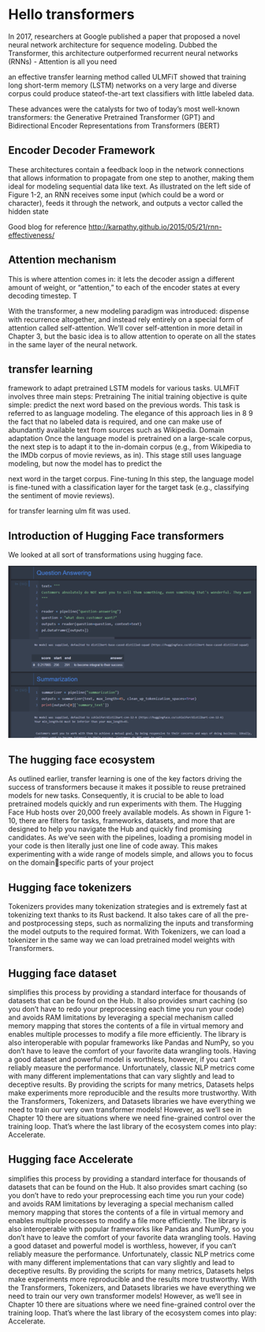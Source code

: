 # Hello transformers

In 2017, researchers at Google published a paper that proposed a novel neural network
architecture for sequence modeling. Dubbed the Transformer, this architecture outperformed
recurrent neural networks (RNNs) - Attention is all you need

an effective transfer learning method called ULMFiT showed that training long
short-term memory (LSTM) networks on a very large and diverse corpus could produce stateof-the-art text classifiers with little labeled data.

These advances were the catalysts for two of today’s most well-known transformers: the
Generative Pretrained Transformer (GPT) and Bidirectional Encoder Representations from
Transformers (BERT)

## Encoder Decoder Framework

These architectures contain a feedback loop in the network connections that allows information
to propagate from one step to another, making them ideal for modeling sequential data like text.
As illustrated on the left side of Figure 1-2, an RNN receives some input (which could be a
word or character), feeds it through the network, and outputs a vector called the hidden state

Good blog for reference
http://karpathy.github.io/2015/05/21/rnn-effectiveness/

## Attention mechanism

This is where attention comes in: it lets
the decoder assign a different amount of weight, or “attention,” to each of the encoder states at
every decoding timestep. T

With the transformer, a new modeling paradigm was introduced: dispense with recurrence
altogether, and instead rely entirely on a special form of attention called self-attention. We’ll
cover self-attention in more detail in Chapter 3, but the basic idea is to allow attention to
operate on all the states in the same layer of the neural network.


## transfer learning

framework to adapt pretrained LSTM models for various tasks.
ULMFiT involves three main steps:
Pretraining
The initial training objective is quite simple: predict the next word based on the previous
words. This task is referred to as language modeling. The elegance of this approach lies in
8
9
the fact that no labeled data is required, and one can make use of abundantly available text
from sources such as Wikipedia.
Domain adaptation
Once the language model is pretrained on a large-scale corpus, the next step is to adapt it to
the in-domain corpus (e.g., from Wikipedia to the IMDb corpus of movie reviews, as in). This stage still uses language modeling, but now the model has to predict the

next word in the target corpus.
Fine-tuning
In this step, the language model is fine-tuned with a classification layer for the target task
(e.g., classifying the sentiment of movie reviews).

for transfer learning ulm fit was used.

## Introduction of Hugging Face transformers

We looked at all sort of transformations using hugging face.

![](hugging_face_example.png)

## The hugging face ecosystem
As outlined earlier, transfer learning is one of the key factors driving the success of
transformers because it makes it possible to reuse pretrained models for new tasks.
Consequently, it is crucial to be able to load pretrained models quickly and run experiments
with them.
The Hugging Face Hub hosts over 20,000 freely available models. As shown in Figure 1-10,
there are filters for tasks, frameworks, datasets, and more that are designed to help you navigate
the Hub and quickly find promising candidates. As we’ve seen with the pipelines, loading a
promising model in your code is then literally just one line of code away. This makes
experimenting with a wide range of models simple, and allows you to focus on the domainspecific parts of your project

## Hugging face tokenizers

Tokenizers provides many tokenization strategies and is extremely fast at tokenizing text
thanks to its Rust backend. It also takes care of all the pre- and postprocessing steps, such as
normalizing the inputs and transforming the model outputs to the required format. With 
Tokenizers, we can load a tokenizer in the same way we can load pretrained model weights
with Transformers.

## Hugging face dataset

simplifies this process by providing a standard interface for thousands of datasets
that can be found on the Hub. It also provides smart caching (so you don’t have to redo your
preprocessing each time you run your code) and avoids RAM limitations by leveraging a
special mechanism called memory mapping that stores the contents of a file in virtual memory
and enables multiple processes to modify a file more efficiently. The library is also
interoperable with popular frameworks like Pandas and NumPy, so you don’t have to leave the
comfort of your favorite data wrangling tools.
Having a good dataset and powerful model is worthless, however, if you can’t reliably measure
the performance. Unfortunately, classic NLP metrics come with many different
implementations that can vary slightly and lead to deceptive results. By providing the scripts
for many metrics, Datasets helps make experiments more reproducible and the results more
trustworthy.
With the Transformers, Tokenizers, and Datasets libraries we have everything we
need to train our very own transformer models! However, as we’ll see in Chapter 10 there are
situations where we need fine-grained control over the training loop. That’s where the last
library of the ecosystem comes into play: Accelerate.

## Hugging face Accelerate

simplifies this process by providing a standard interface for thousands of datasets
that can be found on the Hub. It also provides smart caching (so you don’t have to redo your
preprocessing each time you run your code) and avoids RAM limitations by leveraging a
special mechanism called memory mapping that stores the contents of a file in virtual memory
and enables multiple processes to modify a file more efficiently. The library is also
interoperable with popular frameworks like Pandas and NumPy, so you don’t have to leave the
comfort of your favorite data wrangling tools.
Having a good dataset and powerful model is worthless, however, if you can’t reliably measure
the performance. Unfortunately, classic NLP metrics come with many different
implementations that can vary slightly and lead to deceptive results. By providing the scripts
for many metrics, Datasets helps make experiments more reproducible and the results more
trustworthy.
With the Transformers, Tokenizers, and Datasets libraries we have everything we
need to train our very own transformer models! However, as we’ll see in Chapter 10 there are
situations where we need fine-grained control over the training loop. That’s where the last
library of the ecosystem comes into play: Accelerate.



